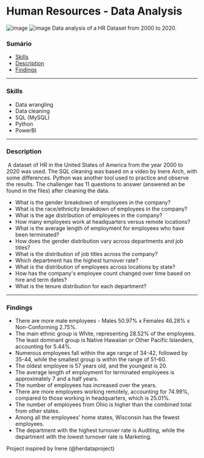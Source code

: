 # Human Resources - Data Analysis

![image](https://github.com/rodrigoaqueiroz/Human-Resources-Data-Analysis/assets/60048036/cc8f6028-cf89-4c6d-a428-8a11fc099244)
![image](https://github.com/rodrigoaqueiroz/Human-Resources-Data-Analysis/assets/60048036/0b1afd3f-c32e-4f2b-a7e6-9f5844a8cfe7)
Data analysis of a HR Dataset from 2000 to 2020.

### Sumário

- [Skills](#skills)
- [Description](#description)
- [Findings](#findings)

---

### Skills

- Data wrangling
- Data cleaning
- SQL (MySQL)
- Python
- PowerBI

---

### Description

&nbsp;A dataset of HR in the United States of America from the year 2000 to 2020 was used. The SQL cleaning was based on a video by Inere Arch, with some differences. Python was another tool used to practice and observe the results.
The challenger has 11 questions to answer (answered an be found in the files) after cleaning the data.
- What is the gender breakdown of employees in the company?
- What is the race/ethnicity breakdown of employees in the company?
- What is the age distribution of employees in the company?
- How many employees work at headquarters versus remote locations?
- What is the average length of employment for employees who have been terminated?
- How does the gender distribution vary across departments and job titles?
- What is the distribution of job titles across the company?
- Which department has the highest turnover rate?
- What is the distribution of employees across locations by state?
- How has the company's employee count changed over time based on hire and term dates?
- What is the tenure distribution for each department?

---

### Findings
- There are more male employees - Males 50.97% x Females 46.28% x Non-Conforming 2.75%.
- The main ethnic group is White, representing 28.52% of the employees. The least dominant group is Native Hawaiian or Other Pacific Islanders, accounting for 5.44%.
- Numerous employees fall within the age range of 34-42, followed by 35-44, while the smallest group is within the range of 51-60.
- The oldest employee is 57 years old, and the youngest is 20.
- The average length of employment for terminated employees is approximately 7 and a half years.
- The number of employees has increased over the years.
- There are more employees working remotely, accounting for 74.99%, compared to those working in headquarters, which is 25.01%.
- The number of employees from Ohio is higher than the combined total from other states.
- Among all the employees' home states, Wisconsin has the fewest employees.
- The department with the highest turnover rate is Auditing, while the department with the lowest turnover rate is Marketing.


Project inspired by Irene (@herdataproject)
